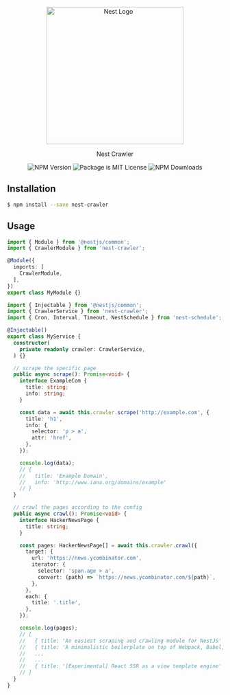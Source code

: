 <p align="center">
  <img src="https://nestjs.com/img/logo_text.svg" width="320" alt="Nest Logo">
</p>
<p align="center">Nest Crawler</p>
<p align="center">
  <img src="https://img.shields.io/npm/v/nest-crawler.svg" alt="NPM Version">
  <img src="https://img.shields.io/npm/l/nest-crawler.svg" alt="Package is MIT License">
  <img src="https://img.shields.io/npm/dm/nest-crawler.svg" alt="NPM Downloads">
</p>

## Installation

```bash
$ npm install --save nest-crawler
```

## Usage

```ts
import { Module } from '@nestjs/common';
import { CrawlerModule } from 'nest-crawler';

@Module({
  imports: [
    CrawlerModule,
  ],
})
export class MyModule {}
```

```ts
import { Injectable } from '@nestjs/common';
import { CrawlerService } from 'nest-crawler';
import { Cron, Interval, Timeout, NestSchedule } from 'nest-schedule';

@Injectable()
export class MyService {
  constructor(
    private readonly crawler: CrawlerService,
  ) {}

  // scrape the specific page
  public async scrape(): Promise<void> {
    interface ExampleCom {
      title: string;
      info: string;
    }

    const data = await this.crawler.scrape('http://example.com', {
      title: 'h1',
      info: {
        selector: 'p > a',
        attr: 'href',
      },
    });

    console.log(data);
    // {
    //   title: 'Example Domain',
    //   info: 'http://www.iana.org/domains/example'
    // }
  }

  // crawl the pages according to the config
  public async crawl(): Promise<void> {
    interface HackerNewsPage {
      title: string;
    }

    const pages: HackerNewsPage[] = await this.crawler.crawl({
      target: {
        url: 'https://news.ycombinator.com',
        iterator: {
          selector: 'span.age > a',
          convert: (path) => `https://news.ycombinator.com/${path}`,
        },
      },
      each: {
        title: '.title',
      },
    });

    console.log(pages);
    // [
    //   { title: 'An easiest scraping and crawling module for NestJS' },
    //   { title: 'A minimalistic boilerplate on top of Webpack, Babel, TypeScript and React' },
    //   ...
    //   ...
    //   { title: '[Experimental] React SSR as a view template engine' }
    // ]
  }
}
```
